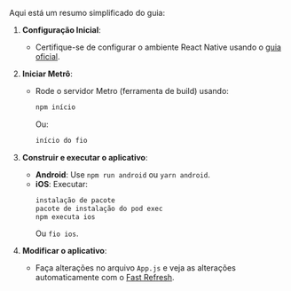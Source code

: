 Aqui está um resumo simplificado do guia:

1. **Configuração Inicial**:
   - Certifique-se de configurar o ambiente React Native usando o [guia oficial](https://reactnative.dev/docs/set-up-your-environment).

2. **Iniciar Metrô**:
   - Rode o servidor Metro (ferramenta de build) usando:
     ```sh
     npm início
     ```
     Ou:
     ```sh
     início do fio
     ```

3. **Construir e executar o aplicativo**:
   - **Android**: Use `npm run android` ou `yarn android`.
   - **iOS**: Executar:
     ```sh
     instalação de pacote
     pacote de instalação do pod exec
     npm executa ios
     ```
     Ou `fio ios`.

4. **Modificar o aplicativo**:
   - Faça alterações no arquivo `App.js` e veja as alterações automaticamente com o [Fast Refresh](https://reactnative.dev/docs/fast-refresh).
